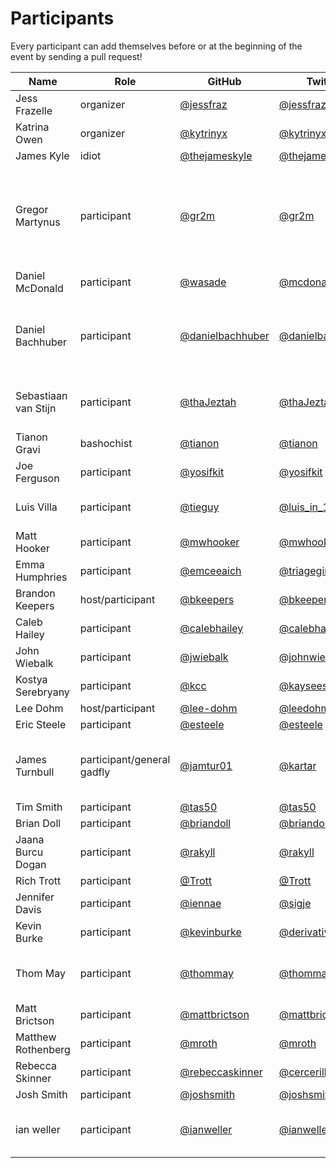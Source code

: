 # Participants

Every participant can add themselves before or at the beginning of the event by
sending a pull request!

| Name  | Role | GitHub | Twitter | Notes |
| ----- | ---- | ------ | ------- | ----- |
| Jess Frazelle  | organizer  | [@jessfraz](https://github.com/jessfraz) | [@jessfraz](https://twitter.com/jessfraz) | |
| Katrina Owen | organizer | [@kytrinyx](https://github.com/kytrinyx) | [@kytrinyx](https://twitter.com/kytrinyx) | |
| James Kyle | idiot | [@thejameskyle](https://github.com/thejameskyle) | [@thejameskyle](https://twitter.com/thejameskyle) | |
| Gregor Martynus | participant |[@gr2m](https://github.com/gr2m/) | [@gr2m](https://twitter.com/gr2m/) | LA based 🛫 Wed, Feb 15 with [jetBlue 1136](https://www.google.com/search?q=jetBlue+1136) 🛬 Thu, Feb 16: [jetBlue 1435](https://www.google.com/search?q=jetBlue+1435) |
| Daniel McDonald | participant |[@wasade](https://github.com/wasade) | [@mcdonadt](https://twitter.com/mcdonadt) | SEA based, flights TBD
| Daniel Bachhuber | participant |[@danielbachhuber](https://github.com/danielbachhuber) | [@danielbachhuber](https://twitter.com/danielbachhuber) | PDX based, arriving Weds morning on [Alaska 2589](https://www.google.com/search?q=Alaska+2589)
| Sebastiaan van Stijn | participant |[@thaJeztah](https://github.com/thaJeztah) | [@thaJeztah](https://twitter.com/thaJeztah) | Located in The Netherlands 🇳🇱
| Tianon Gravi | bashochist | [@tianon](https://github.com/tianon) | [@tianon](https://twitter.com/tianon) | |
| Joe Ferguson | participant |[@yosifkit](https://github.com/yosifkit) | [@yosifkit](https://twitter.com/yosifkit) | |
| Luis Villa | participant |[@tieguy](https://github.com/tieguy) | [@luis_in_140](http://twitter.com/luis_in_140) |[lu.is](http://lu.is) on ye olde WWW, SF-based |
| Matt Hooker | participant | [@mwhooker](https://github.com/mwhooker) | [@mwhooker](https://twitter.com/mwhooker) | |
| Emma Humphries | participant |[@emceeaich](https://github.com/emceeaich) | [@triagegirl](https://twitter.com/triagegirl) | Bay Area Local |
| Brandon Keepers | host/participant |[@bkeepers](https://github.com/bkeepers) | [@bkeepers](https://twitter.com/bkeepers) | |
| Caleb Hailey | participant |[@calebhailey](https://github.com/calebhailey) | [@calebhailey](https://twitter.com/calebhailey) | |
| John Wiebalk | participant |[@jwiebalk](https://github.com/jwiebalk) | [@johnwiebalk](https://twitter.com/johnwiebalk) | |
| Kostya Serebryany | participant |[@kcc](https://github.com/kcc) | [@kayseesee](https://twitter.com/kayseesee) | |
| Lee Dohm | host/participant |[@lee-dohm](https://github.com/lee-dohm) | [@leedohm](https://twitter.com/leedohm) | |
| Eric Steele | participant |[@esteele](https://github.com/esteele) | [@esteele](https://twitter.com/esteele) | |
| James Turnbull | participant/general gadfly | [@jamtur01](https://github.com/jamtur01) | [@kartar](https://twitter.com/kartar) | NYC-based. 2/13 UA212, 2/17 UA 212 |
| Tim Smith | participant |[@tas50](https://github.com/tas50) | [@tas50](https://twitter.com/tas50) | PDX based |
| Brian Doll | participant |[@briandoll](https://github.com/briandoll) | [@briandoll](https://twitter.com/briandoll) | SF |
| Jaana Burcu Dogan | participant |[@rakyll](https://github.com/rakyll) | [@rakyll](https://twitter.com/rakyll) | |
| Rich Trott | participant |[@Trott](https://github.com/Trott) | [@Trott](https://twitter.com/Trott) | |
| Jennifer Davis | participant | [@iennae](https://github.com/iennae) | [@sigje](https://twitter.com/sigje) | Bay Area based |
| Kevin Burke | participant | [@kevinburke](https://github.com/kevinburke) | [@derivativeburke](https://twitter.com/derivativeburke) | [available for hire](https://burke.services) |
| Thom May | participant | [@thommay](https://github.com/thommay) | [@thommay](https://twitter.com/thommay) | London based, in SF 2/11 - 2/16 |
| Matt Brictson | participant | [@mattbrictson](https://github.com/mattbrictson) | [@mattbrictson](https://twitter.com/mattbrictson) | SF |
| Matthew Rothenberg | participant | [@mroth](https://github.com/mroth) | [@mroth](https://twitter.com/mroth) | Brooklyn |
| Rebecca Skinner | participant | [@rebeccaskinner](https://github.com/rebeccaskinner) | [@cercerilla](https://twitter.com/cercerilla) | St. Louis |
| Josh Smith | participant | [@joshsmith](https://github.com/joshsmith) | [@joshsmith](https://twitter.com/joshsmith) | San Diego |
| ian weller | participant | [@ianweller](https://github.com/ianweller) | [@ianweller](https://twitter.com/ianweller) | Greetings from Amazon Linux |

